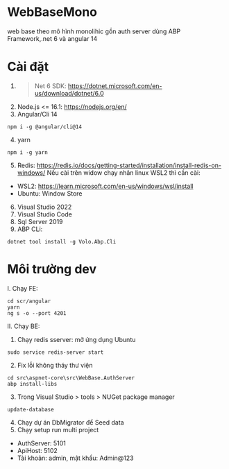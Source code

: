 # WebBaseMono
web base theo mô hình monolihic gồn auth server dùng ABP Framework,.net 6 và angular 14

# Cài đặt
1. >Net 6 SDK: https://dotnet.microsoft.com/en-us/download/dotnet/6.0
2. Node.js <= 16.1: https://nodejs.org/en/
3. Angular/Cli 14
```
npm i -g @angular/cli@14
```
4. yarn
```
npm i -g yarn
```
5. Redis: https://redis.io/docs/getting-started/installation/install-redis-on-windows/
Nếu cài trên widow chạy nhân linux WSL2 thì cần cài:
- WSL2: https://learn.microsoft.com/en-us/windows/wsl/install
- Ubuntu: Window Store
6. Visual Studio 2022
7. Visual Studio Code
8. Sql Server 2019
9. ABP CLi:
```
dotnet tool install -g Volo.Abp.Cli
```

# Môi trường dev
I. Chạy FE:
```
cd scr/angular
yarn
ng s -o --port 4201
```
II. Chạy BE:
1. Chạy redis sserver: mở ứng dụng Ubuntu
```
sudo service redis-server start
```
2. Fix lỗi không tháy thư viện
```
cd src\aspnet-core\src\WebBase.AuthServer
abp install-libs
```
3. Trong Visual Studio > tools > NUGet package manager
```
update-database
```
4. Chạy dự án DbMigrator để Seed data
5. Chạy setup run multi project
- AuthServer: 5101
- ApiHost: 5102
- Tài khoản: admin, mật khẩu: Admin@123
